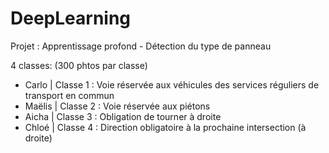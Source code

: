 # DeepLearning
Projet : Apprentissage profond - Détection du type de panneau

4 classes: (300 phtos par classe)
- Carlo  | Classe 1 : Voie réservée aux véhicules des services réguliers de transport en commun
- Maëlis | Classe 2 : Voie réservée aux piétons
- Aicha  | Classe 3 : Obligation de tourner à droite 
- Chloé  | Classe 4 : Direction obligatoire à la prochaine intersection (à droite)
